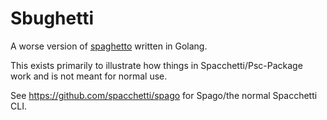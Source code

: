 # Sbughetti

A worse version of [spaghetto](https://github.com/justinwoo/spaghetto) written in Golang.

This exists primarily to illustrate how things in Spacchetti/Psc-Package work and is not meant for normal use.

See <https://github.com/spacchetti/spago> for Spago/the normal Spacchetti CLI.

